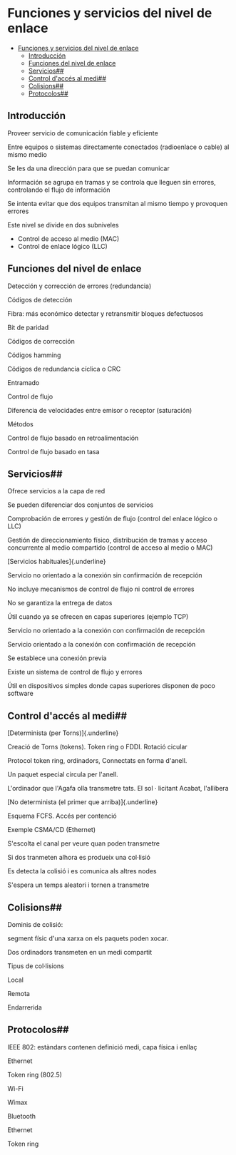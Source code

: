 
# Funciones y servicios del nivel de enlace

- [Funciones y servicios del nivel de enlace](#funciones-y-servicios-del-nivel-de-enlace)
  - [Introducción](#introducci%C3%B3n)
  - [Funciones del nivel de enlace](#funciones-del-nivel-de-enlace)
  - [Servicios##](#servicios)
  - [Control d\'accés al medi##](#control-dacc%C3%A9s-al-medi)
  - [Colisions##](#colisions)
  - [Protocolos##](#protocolos)

## Introducción

Proveer servicio de comunicación fiable y eficiente

Entre equipos o sistemas directamente conectados (radioenlace o cable)
al mismo medio

Se les da una dirección para que se puedan comunicar

Información se agrupa en tramas y se controla que lleguen sin errores,
controlando el flujo de información

Se intenta evitar que dos equipos transmitan al mismo tiempo y provoquen
errores

Este nivel se divide en dos subniveles

- Control de acceso al medio (MAC)
- Control de enlace lógico (LLC)

## Funciones del nivel de enlace

Detección y corrección de errores (redundancia)

Códigos de detección

Fibra: más económico detectar y retransmitir bloques defectuosos

Bit de paridad

Códigos de corrección

Códigos hamming

Cödigos de redundancia cíclica o CRC

Entramado

Control de flujo

Diferencia de velocidades entre emisor o receptor (saturación)

Métodos

Control de flujo basado en retroalimentación

Control de flujo basado en tasa

## Servicios## 

Ofrece servicios a la capa de red

Se pueden diferenciar dos conjuntos de servicios

Comprobación de errores y gestión de flujo (control del enlace lógico o
LLC)

Gestión de direccionamiento físico, distribución de tramas y acceso
concurrente al medio compartido (control de acceso al medio o MAC)

[Servicios habituales]{.underline}

Servicio no orientado a la conexión sin confirmación de recepción

No incluye mecanismos de control de flujo ni control de errores

No se garantiza la entrega de datos

Útil cuando ya se ofrecen en capas superiores (ejemplo TCP)

Servicio no orientado a la conexión con confirmación de recepción

Servicio orientado a la conexión con confirmación de recepción

Se establece una conexión previa

Existe un sistema de control de flujo y errores

Útil en dispositivos simples donde capas superiores disponen de poco
software

## Control d\'accés al medi## 

[Determinista (per Torns)]{.underline}

Creació de Torns (tokens). Token ring o FDDI. Rotació cicular

Protocol token ring, ordinadors, Connectats en forma d\'anell.

Un paquet especial circula per l\'anell.

L\'ordinador que l\'Agafa olla transmetre tats. El sol · licitant
Acabat, l\'allibera

[No determinista (el primer que arriba)]{.underline}

Esquema FCFS. Accés per contenció

Exemple CSMA/CD (Ethernet)

S'escolta el canal per veure quan poden transmetre

Si dos tranmeten alhora es produeix una col·lisió

Es detecta la colisió i es comunica als altres nodes

S'espera un temps aleatori i tornen a transmetre

## Colisions## 

Dominis de colisió:

segment físic d'una xarxa on els paquets poden xocar.

Dos ordinadors transmeten en un medi compartit

Tipus de col·lisions

Local

Remota

Endarrerida

## Protocolos## 

IEEE 802: estàndars contenen definició medi, capa física i enllaç

Ethernet

Token ring (802.5)

Wi-Fi

Wimax

Bluetooth

Ethernet

Token ring
